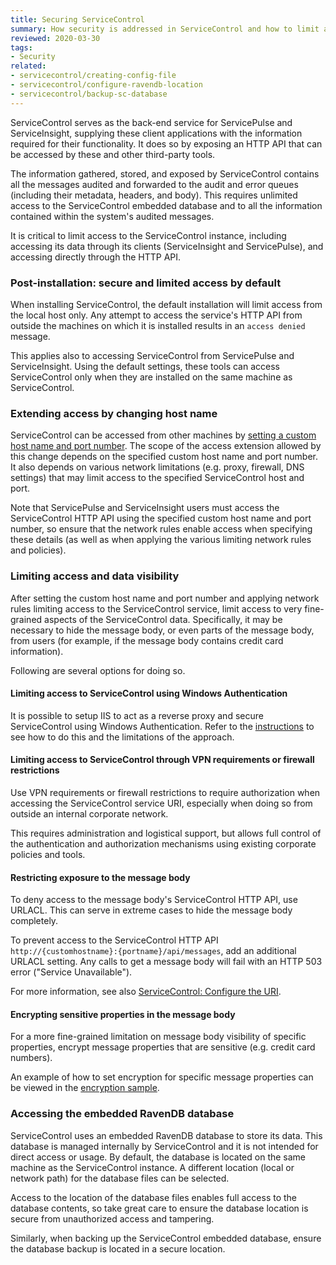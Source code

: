 ```yaml
---
title: Securing ServiceControl
summary: How security is addressed in ServiceControl and how to limit access to ServiceControl data.
reviewed: 2020-03-30
tags:
- Security
related:
- servicecontrol/creating-config-file
- servicecontrol/configure-ravendb-location
- servicecontrol/backup-sc-database
---
```


ServiceControl serves as the back-end service for ServicePulse and ServiceInsight, supplying these client applications with the information required for their functionality. It does so by exposing an HTTP API that can be accessed by these and other third-party tools.

The information gathered, stored, and exposed by ServiceControl contains all the messages audited and forwarded to the audit and error queues (including their metadata, headers, and body). This requires unlimited access to the ServiceControl embedded database and to all the information contained within the system's audited messages.

It is critical to limit access to the ServiceControl instance, including accessing its data through its clients (ServiceInsight and ServicePulse), and accessing directly through the HTTP API.


### Post-installation: secure and limited access by default

When installing ServiceControl, the default installation will limit access from the local host only. Any attempt to access the service's HTTP API from outside the machines on which it is installed results in an `access denied` message.

This applies also to accessing ServiceControl from ServicePulse and ServiceInsight. Using the default settings, these tools can access ServiceControl only when they are installed on the same machine as ServiceControl.


### Extending access by changing host name

ServiceControl can be accessed from other machines by [setting a custom host name and port number](setting-custom-hostname.md). The scope of the access extension allowed by this change depends on the specified custom host name and port number. It also depends on various network limitations (e.g. proxy, firewall, DNS settings) that may limit access to the specified ServiceControl host and port.

Note that ServicePulse and ServiceInsight users must access the ServiceControl HTTP API using the specified custom host name and port number, so ensure that the network rules enable access when specifying these details (as well as when applying the various limiting network rules and policies).


### Limiting access and data visibility

After setting the custom host name and port number and applying network rules limiting access to the ServiceControl service, limit access to very fine-grained aspects of the ServiceControl data. Specifically, it may be necessary to hide the message body, or even parts of the message body, from users (for example, if the message body contains credit card information).

Following are several options for doing so.


#### Limiting access to ServiceControl using Windows Authentication

It is possible to setup IIS to act as a reverse proxy and secure ServiceControl using Windows Authentication. Refer to the [instructions](/servicepulse/install-servicepulse-in-iis.md) to see how to do this and the limitations of the approach.


#### Limiting access to ServiceControl through VPN requirements or firewall restrictions

Use VPN requirements or firewall restrictions to require authorization when accessing the ServiceControl service URI, especially when doing so from outside an internal corporate network.

This requires administration and logistical support, but allows full control of the authentication and authorization mechanisms using existing corporate policies and tools.


#### Restricting exposure to the message body

To deny access to the message body's ServiceControl HTTP API, use URLACL. This can serve in extreme cases to hide the message body completely.

To prevent access to the ServiceControl HTTP API `http://{customhostname}:{portname}/api/messages`, add an additional URLACL setting. Any calls to get a message body will fail with an HTTP 503 error ("Service Unavailable").

For more information, see also [ServiceControl: Configure the URI](/servicecontrol/setting-custom-hostname.md).


#### Encrypting sensitive properties in the message body

For a more fine-grained limitation on message body visibility of specific properties, encrypt message properties that are sensitive (e.g. credit card numbers).

An example of how to set encryption for specific message properties can be viewed in the [encryption sample](/samples/encryption/basic-encryption/).


### Accessing the embedded RavenDB database

ServiceControl uses an embedded RavenDB database to store its data. This database is managed internally by ServiceControl and it is not intended for direct access or usage. By default, the database is located on the same machine as the ServiceControl instance. A different location (local or network path) for the database files can be selected.

Access to the location of the database files enables full access to the database contents, so take great care to ensure the database location is secure from unauthorized access and tampering.

Similarly, when backing up the ServiceControl embedded database, ensure the database backup is located in a secure location.

